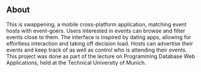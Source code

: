 ## About
This is swappening, a mobile cross-platform application, matching event hosts with event-goers. Users interested in events can browse and filter events close to them. The interface is inspired by dating apps, allowing for effortless interaction and taking off decision load. Hosts can advertise their events and keep track of as well as control who is attending their events. This project was done as part of the lecture on Programming Database Web Applications, held at the Technical University of Munich.
